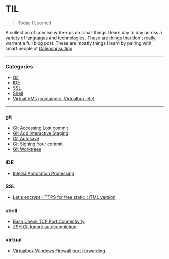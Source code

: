 # TIL

> Today I Learned

A collection of concise write-ups on small things I learn day to day across a
variety of languages and technologies. These are things that don't really
warrant a full blog post. These are mostly things I learn by pairing with
smart people at [Galeoconsulting](https://www.galeoconsulting.com/).

---

### Categories

- [Git](#git)
- [IDE](#ide)
- [SSL](#SSL)
- [Shell](#shell)
- [Virtual VMs (containers, Virtualbox etc)](#virtual)

---

### git

- [Git Accessing Lost commit](git/accessing-lost-commit.md)
- [Git Add Interactive Staging](git/git-add-p-interactive-staging.md)
- [Git Autosave](git/autosave.md)
- [Git Signing Your commit](git/sign-your-commit.md)
- [Git Worktrees](git/worktrees.md)

### IDE

- [IntelliJ Annotation Processing](ide/intellij-annotation-processing.md)

### SSL

- [Let's encrypt HTTPS for free static HTML version](ssl/letsencrypt-https-for-free-html.md)

### shell

- [Bash Check TCP Port Connectivity](shell/bash-check-port--dev-tcp.md)
- [ZSH Git Ignore autocompletion](shell/zsh-git-ignore-completion.md)

### virtual

- [Virtualbox Windows Firewall port forwarding](virtualization/vb-win-firewall-port-forwarding.md)

